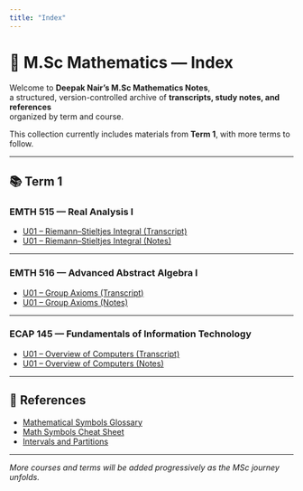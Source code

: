 ```yaml
---
title: "Index"
---
```


# 🧮 M.Sc Mathematics — Index

Welcome to **Deepak Nair’s M.Sc Mathematics Notes**,  
a structured, version-controlled archive of **transcripts, study notes, and references**  
organized by term and course.

This collection currently includes materials from **Term 1**, with more terms to follow.

---

## 📚 Term 1

### EMTH 515 — Real Analysis I
- [U01 – Riemann–Stieltjes Integral (Transcript)](term1/emth515_real_analysis_i/u01_placeholder_topic/transcript.md)
- [U01 – Riemann–Stieltjes Integral (Notes)](term1/emth515_real_analysis_i/u01_placeholder_topic/notes.md)

---

### EMTH 516 — Advanced Abstract Algebra I
- [U01 – Group Axioms (Transcript)](term1/emth516_advanced_abstract_algebra_i/u01_placeholder_topic/transcript.md)
- [U01 – Group Axioms (Notes)](term1/emth516_advanced_abstract_algebra_i/u01_placeholder_topic/notes.md)

---

### ECAP 145 — Fundamentals of Information Technology
- [U01 – Overview of Computers (Transcript)](term1/ecap145_fundamentals_of_information_technology/u01_placeholder_topic/transcript.md)
- [U01 – Overview of Computers (Notes)](term1/ecap145_fundamentals_of_information_technology/u01_placeholder_topic/notes.md)

---

## 🧾 References
- [Mathematical Symbols Glossary](references/math_symbols_glossary.md)
- [Math Symbols Cheat Sheet](references/math_symbols_cheat_sheet.md)
- [Intervals and Partitions](references/intervals_and_partitions.md)

---

*More courses and terms will be added progressively as the MSc journey unfolds.*

